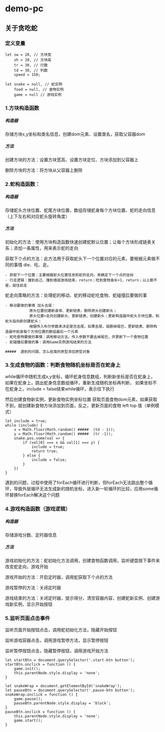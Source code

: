 # demo-pc

## 关于贪吃蛇

### 定义变量
```
let sw = 20, // 方块宽
    sh = 20, // 方块高
    tr = 30, // 行数
    td = 30, // 列数
    speed = 150;

let snake = null, // 蛇实例
    food = null, // 食物实例
    game = null // 游戏实例
```

### 1.方块构造函数

##### 构造器
存储方块x,y坐标和类名信息，创建dom元素、设置类名，获取父容器dom

##### 方法

创建方块的方法：设置方块宽高、设置方块定位、方块添加到父容器上

删除方块的方法：将方块从父容器上删除

### 2.蛇构造函数：

##### 构造器

存储蛇头方块位置、蛇尾方块位置，数组存储蛇身每个方块位置、蛇的走向信息（上下左右和对应蛇头旋转角度）

##### 方法

初始化的方法：使用方块构造函数快速创建蛇默认位置；让每个方块形成链表关系；添加一条属性，用来表示蛇的走向

获取下个点的方法：此方法用于获取蛇头下一个位置对应的元素，要根据元素做不同的事情 die、吃、走。

    - 获取下一个位置：主要根据蛇头位置信息和蛇的走向，来确定下一个点的坐标
    - 行走逻辑：撞到自己、撞到墙就游戏结束，return；吃到食物身长+1，return；以上都不是，就往前走

蛇走向策略的方法：处理蛇的移动、蛇的移动蛇吃食物、蛇碰撞后要做的事

    - 移动要做的事情 加头去尾：
               原头位置创建新身体、更新链表，删除原头创建新头；
               原头位置+走向创建新头、更新链表，创建新头；更新构造器中蛇头方块位置，和蛇头指向新创建蛇头；
               根据传入布尔参数来决定是否去尾，如果去尾，就删掉尾巴，更新链表、删除构造器中蛇身每个方块位置的数组最后一个元素
    - 蛇吃食物要做的事情：调用移动方法，传入参数不要去掉尾巴，并更新下一个食物位置
    - 蛇碰撞后要做的事：调用Game实例游戏结束的方法

    #####  遇到的问题，怎么给类的原型添加原型对象

### 3.生成食物的函数：判断食物随机坐标是否在蛇身上

while循环中随机生成x,y坐标，循环蛇身信息数组，判断新坐标是否在蛇身上，
如果在蛇身上，跳出蛇身信息数组循环，重新生成随机坐标再判断，
如果坐标不在蛇身上，include = false结束while循环，表示往下执行

然后创建食物新实例，更新食物实例坐标位置
获取页面食物dom元素，如果获取不到，就创建新食物方块添加到页面，反之，更新页面的食物 left top 值（单例模式）

```
let include = true;
while (include) {
    x = Math.floor(Math.random() #####  (td - 1));
    y = Math.floor(Math.random() #####  (tr -1));
    snake.pos.some(val => {
        if (val[0] === x && val[1] === y) {
            include = true;
            return true;
        } else {
            include = false;
        }
    })
}
```

遇到的问题，过程中使用了forEach循环进行判断，但forEach无法跳出整个循环，导致外层循环无法生成新的随机坐标，进入新一轮循环的比较，应用some循环替换forEach解决这个问题

### 4.游戏构造函数（游戏逻辑）

#####  构造器

存储游戏分数、定时器信息

#####  方法

游戏初始化的方法：蛇初始化方法调用，创建食物函数调用，监听键盘按下事件来改变蛇走向，游戏开始

游戏开始的方法：开启定时器，调用蛇获取下个点的方法

游戏暂停的方法：关闭定时器

游戏结束的方法：关闭定时器，提示得分，清空容器内容，创建蛇新实例、创建游戏新实例，显示开始按钮

### 5.监听页面点击事件

监听页面开始按钮点击，调用蛇初始化方法，隐藏开始按钮

监听游戏容器点击，调用游戏暂停方法，显示暂停按钮

监听暂停按钮点击，隐藏暂停按钮，调用游戏开始方法

```
let startBtn = document.querySelector('.start-btn button');
startBtn.onclick = function () {
    game.init();
    this.parentNode.style.display = 'none';
}

let snakeWrap = document.getElementById('snakeWrap');
let pauseBtn = document.querySelector('.pause-btn button');
snakeWrap.onclick = function () {
    game.pause();
    pauseBtn.parentNode.style.display = 'block';
}
pauseBtn.onclick = function () {
    this.parentNode.style.display = 'none';
    game.start();
}
```
